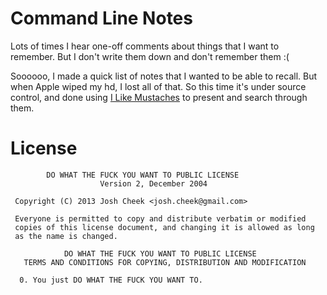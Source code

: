 Command Line Notes
==================

Lots of times I hear one-off comments about things that I want to remember. But I don't write them down and don't remember them :(

Soooooo, I made a quick list of notes that I wanted to be able to recall. But when Apple wiped my hd, I lost all of that. So this time
it's under source control, and done using [I Like Mustaches](https://github.com/JoshCheek/i_like_mustaches) to present and search through them.

License
=======

            DO WHAT THE FUCK YOU WANT TO PUBLIC LICENSE
                        Version 2, December 2004

     Copyright (C) 2013 Josh Cheek <josh.cheek@gmail.com>

     Everyone is permitted to copy and distribute verbatim or modified
     copies of this license document, and changing it is allowed as long
     as the name is changed.

                DO WHAT THE FUCK YOU WANT TO PUBLIC LICENSE
       TERMS AND CONDITIONS FOR COPYING, DISTRIBUTION AND MODIFICATION

      0. You just DO WHAT THE FUCK YOU WANT TO.

